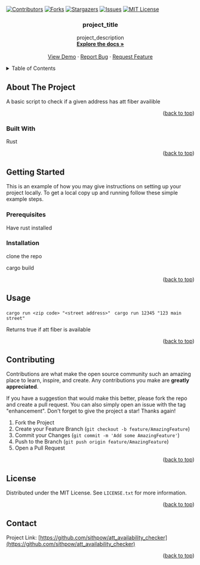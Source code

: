 <a name="ATT Availability Checker"></a>



[![Contributors][contributors-shield]][contributors-url]
[![Forks][forks-shield]][forks-url]
[![Stargazers][stars-shield]][stars-url]
[![Issues][issues-shield]][issues-url]
[![MIT License][license-shield]][license-url]



<h3 align="center">project_title</h3>

  <p align="center">
    project_description
    <br />
    <a href="https://github.com/sithpow/att_availability_checker"><strong>Explore the docs »</strong></a>
    <br />
    <br />
    <a href="https://github.com/sithpow/att_availability_checker">View Demo</a>
    ·
    <a href="https://github.com/sithpow/att_availability_checker/issues">Report Bug</a>
    ·
    <a href="https://github.com/sithpow/att_availability_checker/issues">Request Feature</a>
  </p>
</div>



<!-- TABLE OF CONTENTS -->
<details>
  <summary>Table of Contents</summary>
  <ol>
    <li>
      <a href="#about-the-project">About The Project</a>
      <ul>
        <li><a href="#built-with">Built With</a>Rust</li>
      </ul>
    </li>
    <li>
      <a href="#getting-started">Getting Started</a>
      <ul>
        <li><a href="#prerequisites">Prerequisites</a></li>
        <li><a href="#installation">Installation</a></li>
      </ul>
    </li>
    <li><a href="#usage">Usage</a></li>
    <li><a href="#roadmap">Roadmap</a></li>
    <li><a href="#contributing">Contributing</a></li>
    <li><a href="#license">License</a></li>
    <li><a href="#contact">Contact</a></li>
    <li><a href="#acknowledgments">Acknowledgments</a></li>
  </ol>
</details>



<!-- ABOUT THE PROJECT -->
## About The Project

A basic script to check if a given address has att fiber availible

<p align="right">(<a href="#readme-top">back to top</a>)</p>



### Built With
Rust
<p align="right">(<a href="#readme-top">back to top</a>)</p>



<!-- GETTING STARTED -->
## Getting Started

This is an example of how you may give instructions on setting up your project locally.
To get a local copy up and running follow these simple example steps.

### Prerequisites

Have rust installed

### Installation

clone the repo

cargo build


<p align="right">(<a href="#readme-top">back to top</a>)</p>



<!-- USAGE EXAMPLES -->
## Usage

```cargo run <zip code> "<street address>"```
``` cargo run 12345 "123 main street"```

Returns true if att fiber is available

<p align="right">(<a href="#readme-top">back to top</a>)</p>



<!-- CONTRIBUTING -->
## Contributing

Contributions are what make the open source community such an amazing place to learn, inspire, and create. Any contributions you make are **greatly appreciated**.

If you have a suggestion that would make this better, please fork the repo and create a pull request. You can also simply open an issue with the tag "enhancement".
Don't forget to give the project a star! Thanks again!

1. Fork the Project
2. Create your Feature Branch (`git checkout -b feature/AmazingFeature`)
3. Commit your Changes (`git commit -m 'Add some AmazingFeature'`)
4. Push to the Branch (`git push origin feature/AmazingFeature`)
5. Open a Pull Request

<p align="right">(<a href="#readme-top">back to top</a>)</p>



<!-- LICENSE -->
## License

Distributed under the MIT License. See `LICENSE.txt` for more information.

<p align="right">(<a href="#readme-top">back to top</a>)</p>



<!-- CONTACT -->
## Contact

Project Link: [https://github.com/sithpow/att_availability_checker](https://github.com/sithpow/att_availability_checker)

<p align="right">(<a href="#readme-top">back to top</a>)</p>






<!-- MARKDOWN LINKS & IMAGES -->
<!-- https://www.markdownguide.org/basic-syntax/#reference-style-links -->
[contributors-shield]: https://img.shields.io/github/contributors/sithpow/att_availability_checker.svg?style=for-the-badge
[contributors-url]: https://github.com/sithpow/att_availability_checker/graphs/contributors
[forks-shield]: https://img.shields.io/github/forks/sithpow/att_availability_checker.svg?style=for-the-badge
[forks-url]: https://github.com/sithpow/att_availability_checker/network/members
[stars-shield]: https://img.shields.io/github/stars/sithpow/att_availability_checker.svg?style=for-the-badge
[stars-url]: https://github.com/sithpow/att_availability_checker/stargazers
[issues-shield]: https://img.shields.io/github/issues/sithpow/att_availability_checker.svg?style=for-the-badge
[issues-url]: https://github.com/sithpow/att_availability_checker/issues
[license-shield]: https://img.shields.io/github/license/sithpow/att_availability_checker.svg?style=for-the-badge
[license-url]: https://github.com/sithpow/att_availability_checker/blob/master/LICENSE.txt
